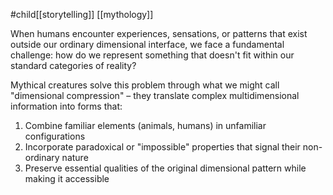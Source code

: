 #child[[storytelling]] [[mythology]] 

When humans encounter experiences, sensations, or patterns that exist outside our ordinary dimensional interface, we face a fundamental challenge: how do we represent something that doesn't fit within our standard categories of reality?

Mythical creatures solve this problem through what we might call "dimensional compression" – they translate complex multidimensional information into forms that:

1. Combine familiar elements (animals, humans) in unfamiliar configurations
2. Incorporate paradoxical or "impossible" properties that signal their non-ordinary nature
3. Preserve essential qualities of the original dimensional pattern while making it accessible